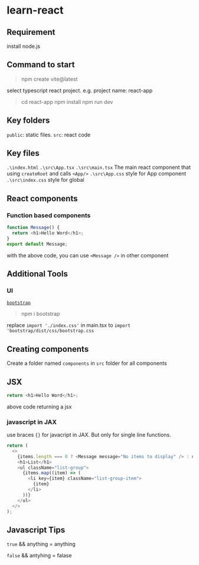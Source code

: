 # learn-react

## Requirement

install node.js

## Command to start

> npm create vite@latest

select typescript react project. e.g. project name: react-app

> cd react-app
> npm install
> npm run dev

## Key folders

`public`: static files.
`src`: react code

## Key files

`.\index.html`
`.\src\App.tsx`
`.\src\main.tsx` The main react component that using `createRoot` and calls `<App/>`
`.\src\App.css` style for App component
`.\src\index.css` style for global

## React components

### Function based components

```typescript
function Message() {
  return <h1>Hello Word</h1>;
}
export default Message;
```

with the above code, you can use `<Message />` in other component

## Additional Tools

### UI



[`bootstrap`](https://getbootstrap.com/)

> npm i bootstrap

replace `import './index.css'` in main.tsx to `import 'bootstrap/dist/css/bootstrap.css`

## Creating components

Create a folder named `components` in `src` folder for all components

## JSX

```typescript
return <h1>Hello Word</h1>;
```

above code returning a jsx

### javascript in JAX

use braces `{}` for javacript in JAX. But only for single line functions.

```typescript
return (
  <>
    {items.length === 0 ? <Message message="No items to display" /> : null}
    <h1>List</h1>
    <ul className="list-group">
      {items.map((item) => (
        <li key={item} className="list-group-item">
          {item}
        </li>
      ))}
    </ul>
  </>
);
```
## Javascript Tips
`true` && anything = anything

`false` && antyhing = falase

